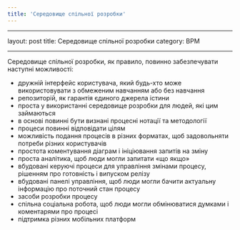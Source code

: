```yaml
---
title: 'Cередовище спільної розробки'
---
```


---
layout: post
title: Cередовище спільної розробки
category: BPM

---
Cередовище спільної розробки, як правило, повинно забезпечувати наступні можливості:

* дружній інтерфейс користувача, який будь-хто може використовувати з обмеженим навчанням або без навчання
* репозиторій, як гарантія єдиного джерела істини
* проста у використанні середовище розробки для людей, які цим займаються
* в основі повинні бути визнані процесні нотації та методології
* процеси повинні відповідати цілям
* можливість подання процесів в різних форматах, щоб задовольняти потреби різних користувачів
* простота коментування діаграм і ініціювання запитів на зміну
* проста аналітика, щоб люди могли запитати «що якщо»
* вбудовані керуючі процеси для управління змінами процесу, рішенням про готовність і випуском релізу
* вбудовані панелі управління, щоб люди могли бачити актуальну інформацію про поточний стан процесу
* засоби розробки процесу
* спільна соціальна робота, щоб люди могли обмінюватися думками і коментарями про процесі
* підтримка різних мобільних платформ 
